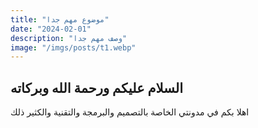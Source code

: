 ```yaml
---
title: "موضوع مهم جدا"
date: "2024-02-01"
description: "وصف مهم جدا"
image: "/imgs/posts/t1.webp"
---
```


## السلام عليكم ورحمة الله وبركاته

اهلا بكم في مدونتي الخاصة بالتصميم والبرمجة والتقنية والكثير ذلك
